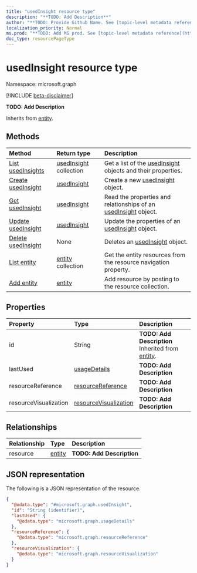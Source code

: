 ```yaml
---
title: "usedInsight resource type"
description: "**TODO: Add Description**"
author: "**TODO: Provide Github Name. See [topic-level metadata reference](https://msgo.azurewebsites.net/add/document/guidelines/metadata.html#topic-level-metadata)**"
localization_priority: Normal
ms.prod: "**TODO: Add MS prod. See [topic-level metadata reference](https://msgo.azurewebsites.net/add/document/guidelines/metadata.html#topic-level-metadata)**"
doc_type: resourcePageType
---
```


# usedInsight resource type

Namespace: microsoft.graph

[!INCLUDE [beta-disclaimer](../../includes/beta-disclaimer.md)]

**TODO: Add Description**


Inherits from [entity](../resources/entity.md).

## Methods
|Method|Return type|Description|
|:---|:---|:---|
|[List usedInsights](../api/usedinsight-list.md)|[usedInsight](../resources/usedinsight.md) collection|Get a list of the [usedInsight](../resources/usedinsight.md) objects and their properties.|
|[Create usedInsight](../api/usedinsight-create.md)|[usedInsight](../resources/usedinsight.md)|Create a new [usedInsight](../resources/usedinsight.md) object.|
|[Get usedInsight](../api/usedinsight-get.md)|[usedInsight](../resources/usedinsight.md)|Read the properties and relationships of an [usedInsight](../resources/usedinsight.md) object.|
|[Update usedInsight](../api/usedinsight-update.md)|[usedInsight](../resources/usedinsight.md)|Update the properties of an [usedInsight](../resources/usedinsight.md) object.|
|[Delete usedInsight](../api/usedinsight-delete.md)|None|Deletes an [usedInsight](../resources/usedinsight.md) object.|
|[List entity](../api/usedinsight-list-resource.md)|[entity](../resources/entity.md) collection|Get the entity resources from the resource navigation property.|
|[Add entity](../api/usedinsight-post-resource.md)|[entity](../resources/entity.md)|Add resource by posting to the resource collection.|

## Properties
|Property|Type|Description|
|:---|:---|:---|
|id|String|**TODO: Add Description** Inherited from [entity](../resources/entity.md).|
|lastUsed|[usageDetails](../resources/usagedetails.md)|**TODO: Add Description**|
|resourceReference|[resourceReference](../resources/resourcereference.md)|**TODO: Add Description**|
|resourceVisualization|[resourceVisualization](../resources/resourcevisualization.md)|**TODO: Add Description**|

## Relationships
|Relationship|Type|Description|
|:---|:---|:---|
|resource|[entity](../resources/entity.md)|**TODO: Add Description**|

## JSON representation
The following is a JSON representation of the resource.
<!-- {
  "blockType": "resource",
  "keyProperty": "id",
  "@odata.type": "microsoft.graph.usedInsight",
  "baseType": "microsoft.graph.entity",
  "openType": false
}
-->
``` json
{
  "@odata.type": "#microsoft.graph.usedInsight",
  "id": "String (identifier)",
  "lastUsed": {
    "@odata.type": "microsoft.graph.usageDetails"
  },
  "resourceReference": {
    "@odata.type": "microsoft.graph.resourceReference"
  },
  "resourceVisualization": {
    "@odata.type": "microsoft.graph.resourceVisualization"
  }
}
```

